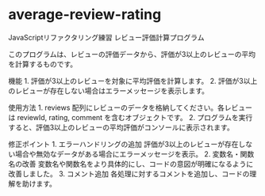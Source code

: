 # average-review-rating
JavaScriptリファクタリング練習
レビュー評価計算プログラム

このプログラムは、レビューの評価データから、評価が3以上のレビューの平均を計算するものです。

機能
	1.	評価が3以上のレビューを対象に平均評価を計算します。
	2.	評価が3以上のレビューが存在しない場合はエラーメッセージを表示します。

使用方法
	1.	reviews 配列にレビューのデータを格納してください。各レビューは reviewId, rating, comment を含むオブジェクトです。
	2.	プログラムを実行すると、評価3以上のレビューの平均評価がコンソールに表示されます。

修正ポイント
	1.	エラーハンドリングの追加
評価が3以上のレビューが存在しない場合や無効なデータがある場合にエラーメッセージを表示。
	2.	変数名・関数名の改善
変数名や関数名をより具体的にし、コードの意図が明確になるように改善しました。
	3.	コメント追加
各処理に対するコメントを追加し、コードの理解を助けます。
